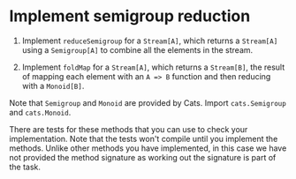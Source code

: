 # Implement semigroup reduction

1. Implement `reduceSemigroup` for a `Stream[A]`, which returns a `Stream[A]` using a `Semigroup[A]` to combine all the elements in the stream.

2. Implement `foldMap` for a `Stream[A]`, which returns a `Stream[B]`, the result of mapping each element with an `A => B` function and then reducing with a `Monoid[B]`.

Note that `Semigroup` and `Monoid` are provided by Cats. Import `cats.Semigroup` and `cats.Monoid`.

There are tests for these methods that you can use to check your implementation. Note that the tests won't compile until you implement the methods. Unlike other methods you have implemented, in this case we have not provided the method signature as working out the signature is part of the task.

